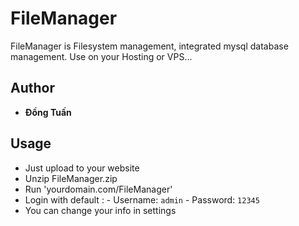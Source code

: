 # FileManager
FileManager is Filesystem management, integrated mysql database management. Use on your Hosting or VPS...
## Author
- **Đồng Tuấn**

## Usage
- Just upload to your website
- Unzip FileManager.zip
- Run 'yourdomain.com/FileManager'
- Login with default :
                                         - Username: `admin`
                                         - Password: `12345`
- You can change your info in settings
